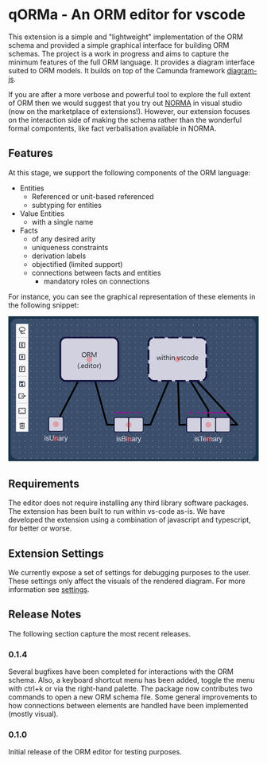 # qORMa - An ORM editor for vscode

This extension is a simple and "lightweight" implementation of the ORM schema and provided a simple graphical interface for building ORM schemas. The project is a work in progress and aims to capture the minimum features of the full ORM language. It provides a diagram interface suited to ORM models. It builds on top of the Camunda framework [diagram-js](https://github.com/bpmn-io/diagram-js).

If you are after a more verbose and powerful tool to explore the full extent of ORM then we would suggest that you try out [NORMA](https://marketplace.visualstudio.com/items?itemName=ORMSolutions.NORMA2019) in visual studio (now on the marketplace of extensions!). However, our extension focuses on the interaction side of making the schema rather than the wonderful formal compontents, like fact verbalisation available in NORMA.

## Features

At this stage, we support the following components of the ORM language:
- Entities
    - Referenced or unit-based referenced
    - subtyping for entities
- Value Entities
    - with a single name
- Facts
    - of any desired arity
    - uniqueness constraints
    - derivation labels
    - objectified (limited support)
    - connections between facts and entities
        - mandatory roles on connections

For instance, you can see the graphical representation of these elements in the following snippet:

![image](/extension/extension-assets/entities-and-values.png)

## Requirements

The editor does not require installing any third library software packages. The extension has been built to run within vs-code as-is. We have developed the extension using a combination of javascript and typescript, for better or worse.

## Extension Settings

We currently expose a set of settings for debugging purposes to the user. 
These settings only affect the visuals of the rendered diagram. For more
information see [settings](/extension/settings.md).

## Release Notes

The following section capture the most recent releases.

### 0.1.4

Several bugfixes have been completed for interactions with the ORM schema.
Also, a keyboard shortcut menu has been added, toggle the menu with ctrl+k or via the right-hand palette.
The package now contributes two commands to open a new ORM schema file.
Some general improvements to how connections between elements are handled
have been implemented (mostly visual).

### 0.1.0

Initial release of the ORM editor for testing purposes.
